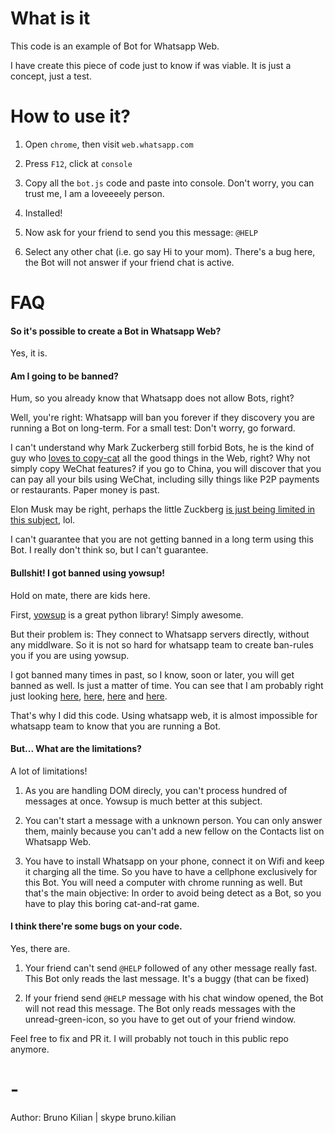 # What is it

This code is an example of Bot for Whatsapp Web.

I have create this piece of code just to know if was viable. It is just a concept, just a test.

# How to use it?

1. Open `chrome`, then visit `web.whatsapp.com`
2. Press `F12`, click at `console`
3. Copy all the `bot.js` code  and paste into console. Don't worry, you can trust me, I am a loveeeely person.

4. Installed!

5. Now ask for your friend to send you this message: `@HELP`

6. Select any other chat (i.e. go say Hi to your mom). There's a bug here, the Bot will not answer if your friend chat is active.

# FAQ

#### So it's possible to create a Bot in Whatsapp Web?

Yes, it is.

#### Am I going to be banned?

Hum, so you already know that Whatsapp does not allow Bots, right?

Well, you're right: Whatsapp will ban you forever if they discovery you are running a Bot on long-term. For a small test: Don't worry, go forward.

I can't understand why Mark Zuckerberg still forbid Bots, he is the kind of guy who [loves to copy-cat](https://www.recode.net/2017/3/28/15079774/facebook-stories-snapchat-instagram-copy) all the good things in the Web, right? 
 Why not simply copy WeChat features? if you go to China, you will discover that you can pay all your bils using WeChat, including silly things like P2P payments or restaurants. Paper money is past.

Elon Musk may be right, perhaps the little Zuckberg [is just being limited in this subject](https://twitter.com/elonmusk/status/889743782387761152), lol.

I can't guarantee that you are not getting banned in a long term using this Bot. I really don't think so, but I can't guarantee.

#### Bullshit! I got banned using yowsup!

Hold on mate, there are kids here.

First, [yowsup](https://github.com/tgalal/yowsup) is a great python library! Simply awesome.

But their problem is: They connect to Whatsapp servers directly, without any middlware. So it is not so hard for whatsapp team to create ban-rules you if you are using yowsup.

I got banned many times in past, so I know, soon or later, you will get banned as well. Is just a matter of time.  You can see that I am probably right just looking [here](https://github.com/tgalal/yowsup/issues/1558), 
[here](https://github.com/tgalal/yowsup/issues/1979), 
[here](https://github.com/tgalal/yowsup/issues/1806) and
[here](https://github.com/tgalal/yowsup/issues/1686).

That's why I did this code. Using whatsapp web, it is almost impossible for whatsapp team to know that you are running a Bot.

#### But... What are the limitations?

A lot of limitations!

1. As you are handling DOM direcly, you can't process hundred of messages at once. Yowsup is much better at this subject.

2. You can't start a message with a unknown person. You can only answer them, mainly because you can't add a new fellow on the Contacts list on Whatsapp Web.

2. You have to install Whatsapp on your phone, connect it on Wifi and keep it charging all the time. So you have to have a cellphone exclusively for this Bot. You will need a computer with chrome running as well. But that's the main objective: In order to avoid being detect as a Bot, so you have to play this boring cat-and-rat game.

#### I think there're some bugs on your code.

Yes, there are.

1. Your friend can't send `@HELP` followed of any other message really fast. This Bot only reads the last message. It's a buggy (that can be fixed)

2. If your friend send `@HELP` message with his chat window opened, the Bot will not read this message. The Bot only reads messages with the unread-green-icon, so you have to get out of your friend window.

Feel free to fix and PR it. I will probably not touch in this public repo anymore.

# -

Author: Bruno Kilian | skype bruno.kilian